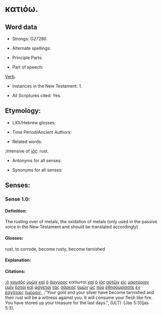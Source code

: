 # κατιόω.

<!-- Status: S2=Needs2ndReview -->
<!-- Lexica used for edits: BDAG, FFM, LN, BN, A-S -->

## Word data

* Strongs: G27280.


* Alternate spellings:

* Principle Parts: 

* Part of speech: 

[Verb](http://ugg.readthedocs.io/en/latest/verb.html).

* Instances in the New Testament: 1.

* All Scriptures cited: Yes.

## Etymology: 

* LXX/Hebrew glosses: 

* Time Period/Ancient Authors: 

* Related words: 

;Intensive of [ἰός](../G24470/01.md): rust.

* Antonyms for all senses:

* Synonyms for all senses: 

## Senses:

### Sense 1.0:

#### Definition: 

The rusting over of metals, the oxidation of metals (only used in the passive voice in the New Testament and should be translated accordingly)

#### Glosses:

rust, to corrode, become rusty, become tarnished

#### Explanation:

#### Citations:

;[ὁ](../G35880/01.md) [χρυσὸς](../G55570/01.md) [ὑμῶν](../G47710/01.md) [καὶ](../G25320/01.md) [ὁ](../G35880/01.md) [ἄργυρος](../G06960/01.md) κατίωται [καὶ](../G25320/01.md) [ὁ](../G35880/01.md) [ἰὸς](../G24470/01.md) [αὐτῶν](../G08460/01.md) [εἰς](../G15190/01.md) [μαρτύριον](../G31420/01.md) [ὑμῖν](../G47710/01.md) [ἔσται](../G99999/01.md) [καὶ](../G25320/01.md) [φάγεται](../G20680/01.md) [τὰς](../G35880/01.md) [σάρκας](../G45610/01.md) [ὑμῶν](../G47710/01.md) [ὡς](../G56130/01.md) [πῦρ](../G44420/01.md) [ἐθησαυρίσατε](../G23430/01.md) [ἐν](../G17220/01.md) [ἐσχάταις](../G20780/01.md) [ἡμέραις](../G22500/01.md), 
;"Your gold and your silver have become tarnished and their rust will be a witness against you. It will consume your flesh like fire. You have stored up your treasure for the last days.",  (ULT)
:[Jas 5:3](jas 5:3).
